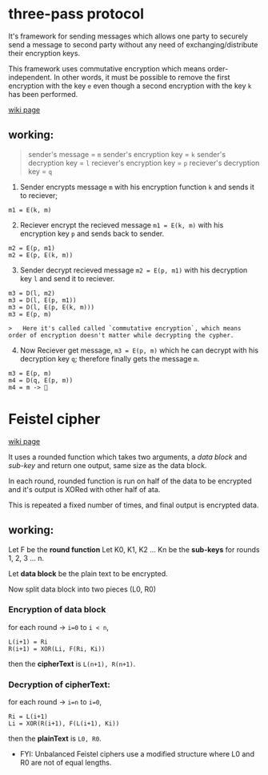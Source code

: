 #	three-pass protocol

It's framework for sending messages which allows one party to securely send a message to second party without any need of exchanging/distribute their encryption keys.

This framework uses commutative encryption which means order-independent. In other words, it must be possible to remove the first encryption with the key `e` even though a second encryption with the key `k` has been performed.


[wiki page](https://en.wikipedia.org/wiki/Three-pass_protocol)


##	working:

>	sender's message = `m`
>	sender's encryption key = `k`
>	sender's decryption key = `l`
>	reciever's encryption key = `p`
>	reciever's decryption key = `q`

1.	Sender encrypts message `m` with his encryption function `k` and sends it to reciever;  
```
m1 = E(k, m)
```

2.	Reciever encrypt the recieved message `m1 = E(k, m)` with his encryption key `p` and sends back to sender.
```
m2 = E(p, m1)
m2 = E(p, E(k, m))
```

3.	Sender decrypt recieved message `m2 = E(p, m1)` with his decryption key `l` and send it to reciever.
```
m3 = D(l, m2)
m3 = D(l, E(p, m1))
m3 = D(l, E(p, E(k, m)))
m3 = E(p, m)
```

	>	Here it's called called `commutative encryption`, which means order of encryption doesn't matter while decrypting the cypher.

4.	Now Reciever get message, `m3 = E(p, m)` which he can decrypt with his decryption key `q`; therefore finally gets the message `m`.
```
m3 = E(p, m)
m4 = D(q, E(p, m))
m4 = m -> 🎉
```


#	Feistel cipher

[wiki page](https://en.wikipedia.org/wiki/Feistel_cipher)

It uses a rounded function which takes two arguments, a *data block* and *sub-key* and return one output, same size as the data block.

In each round, rounded function is run on half of the data to be encrypted and it's output is XORed with other half of ata.

This is repeated a fixed number of times, and final output is encrypted data.

##	working:

Let F be the **round function**
Let K0, K1, K2 ... Kn  be the **sub-keys** for rounds 1, 2, 3 ... n.

Let **data block** be the plain text to be encrypted.

Now split data block into two pieces (L0, R0)

###	Encryption of data block

for each round -> `i=0` to `i < n`,

```
L(i+1) = Ri
R(i+1) = XOR(Li, F(Ri, Ki))
```
then the **cipherText** is `L(n+1), R(n+1)`.


###	Decryption of cipherText:

for each round -> `i=n` to `i=0`,

```
Ri = L(i+1)
Li = XOR(R(i+1), F(L(i+1), Ki))
```

then the **plainText** is `L0, R0`.

*	FYI: Unbalanced Feistel ciphers use a modified structure where L0 and R0 are not of equal lengths.



